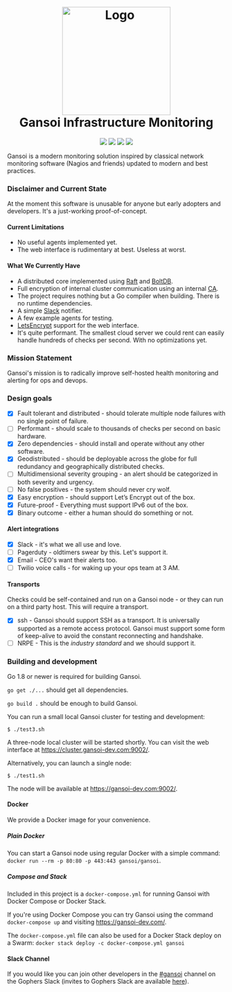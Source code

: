 <!---
Sorry. This file is optimized for display on Github, not for viewing in
text-mode terminals.
-->

<h1 align="center">
  <br>
  <a href="http://gansoi.com/"><img src="https://gansoi.com/icon-transparent.svg" alt="Logo" width="250"></a>
  <br>
  Gansoi Infrastructure Monitoring
</h1>

<p align="center">
 <a href="https://travis-ci.org/gansoi/gansoi"><img src="https://travis-ci.org/gansoi/gansoi.svg?branch=master"></a>
 <a href="https://codebeat.co/projects/github-com-gansoi-gansoi"><img src="https://codebeat.co/badges/3f6e63cc-d32d-4962-a285-0f3a71d6cb80"></a>
 <a href="https://goreportcard.com/report/github.com/gansoi/gansoi"><img src="https://goreportcard.com/badge/github.com/gansoi/gansoi"></a>
 <a href="https://coveralls.io/github/gansoi/gansoi?branch=master"><img src="https://coveralls.io/repos/github/gansoi/gansoi/badge.svg?branch=master"></a>
</p>

Gansoi is a modern monitoring solution inspired by classical network monitoring
software (Nagios and friends) updated to modern and best practices.

### Disclaimer and Current State

At the moment this software is unusable for anyone but early adopters
and developers. It's a just-working proof-of-concept.

#### Current Limitations

- No useful agents implemented yet.
- The web interface is rudimentary at best. Useless at worst.

#### What We Currently Have

- A distributed core implemented using [Raft](https://raft.github.io/) and
  [BoltDB](https://github.com/boltdb/bolt).
- Full encryption of internal cluster communication using an internal
  [CA](https://en.wikipedia.org/wiki/Certificate_authority).
- The project requires nothing but a Go compiler when building. There
  is no runtime dependencies.
- A simple [Slack](https://slack.com/) notifier.
- A few example agents for testing.
- [LetsEncrypt](https://letsencrypt.org/) support for the web interface.
- It's quite performant. The smallest cloud server we could rent can easily
  handle hundreds of checks per second. With no optimizations yet.

### Mission Statement

Gansoi's mission is to radically improve self-hosted health monitoring and
alerting for ops and devops.

### Design goals

- [x] Fault tolerant and distributed - should tolerate multiple node failures
  with no single point of failure.
- [ ] Performant - should scale to thousands of checks per second on basic
  hardware.
- [x] Zero dependencies - should install and operate without any other
  software.
- [x] Geodistributed - should be deployable across the globe for full
  redundancy and geographically distributed checks.
- [ ] Multidimensional severity grouping - an alert should be categorized in
  both severity and urgency.
- [ ] No false positives - the system should never cry wolf.
- [x] Easy encryption - should support Let’s Encrypt out of the box.
- [x] Future-proof - Everything must support IPv6 out of the box.
- [x] Binary outcome - either a human should do something or not.

#### Alert integrations

- [x] Slack - it's what we all use and love.
- [ ] Pagerduty - oldtimers swear by this. Let's support it.
- [x] Email - CEO's want their alerts too.
- [ ] Twilio voice calls - for waking up your ops team at 3 AM.

#### Transports

Checks could be self-contained and run on a Gansoi node - or they can run on a
third party host. This will require a transport.

- [x] ssh - Gansoi should support SSH as a transport. It is universally supported
  as a remote access protocol. Gansoi must support some form of keep-alive to
  avoid the constant reconnecting and handshake.
- [ ] NRPE - This is the *industry standard* and we should support it.

### Building and development

Go 1.8 or newer is required for building Gansoi.

`go get ./...` should get all dependencies.

`go build .` should be enough to build Gansoi.

You can run a small local Gansoi cluster for testing and development:

    $ ./test3.sh

A three-node local cluster will be started shortly. You can visit the web
interface at https://cluster.gansoi-dev.com:9002/.

Alternatively, you can launch a single node:

    $ ./test1.sh

The node will be available at https://gansoi-dev.com:9002/.

#### Docker

We provide a Docker image for your convenience.

##### Plain Docker

You can start a Gansoi node using regular Docker with a simple command:
`docker run --rm -p 80:80 -p 443:443 gansoi/gansoi`.

##### Compose and Stack

Included in this project is a `docker-compose.yml` for running Gansoi with
Docker Compose or Docker Stack.

If you're using Docker Compose you can try Gansoi using the command
`docker-compose up` and visiting https://gansoi-dev.com/.

The `docker-compose.yml` file can also be used for a Docker Stack deploy on
a Swarm: `docker stack deploy -c docker-compose.yml gansoi`

#### Slack Channel

If you would like you can join other developers in the
[#gansoi](https://gophers.slack.com/messages/gansoi/) channel on the Gophers
Slack (invites to Gophers Slack are available
[here](https://invite.slack.golangbridge.org/)).
